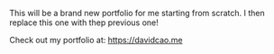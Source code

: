 This will be a brand new portfolio for me starting from scratch. I then replace this one with thep previous one!

Check out my portfolio at: https://davidcao.me
